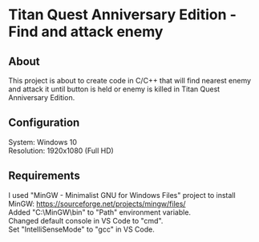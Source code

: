 # Titan Quest Anniversary Edition - Find and attack enemy
## About
This project is about to create code in C/C++ that will find nearest enemy 
and attack it until button is held or enemy is killed in Titan Quest Anniversary Edition.

## Configuration
System: Windows 10  
Resolution: 1920x1080 (Full HD)  

## Requirements
I used "MinGW - Minimalist GNU for Windows Files" project to install MinGW:
https://sourceforge.net/projects/mingw/files/  
Added "C:\MinGW\bin" to "Path" environment variable.  
Changed default console in VS Code to "cmd".  
Set "IntelliSenseMode" to "gcc" in VS Code.  